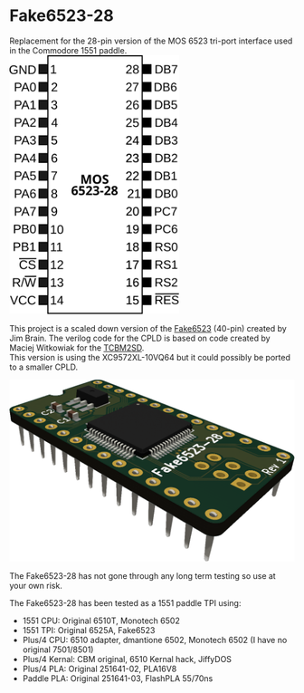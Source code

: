 # Fake6523-28
Replacement for the 28-pin version of the MOS 6523 tri-port interface used in the Commodore 1551 paddle.
<img src="ref/mos6523-28.svg" alt="pinout" width="300"/>

This project is a scaled down version of the [Fake6523](https://github.com/go4retro/Fake6523) (40-pin) created by Jim Brain. 
The verilog code for the CPLD is based on code created by Maciej Witkowiak for the [TCBM2SD](https://github.com/ytmytm/plus4-tcbm2sd).  
This version is using the XC9572XL-10VQ64 but it could possibly be ported to a smaller CPLD.

<img src="rev1/images/mos6523-28_rev1_top_3d.png" alt="render" width="600"/>

The Fake6523-28 has not gone through any long term testing so use at your own risk. 

The Fake6523-28 has been tested as a 1551 paddle TPI using:
* 1551 CPU: Original 6510T, Monotech 6502
* 1551 TPI: Original 6525A, Fake6523
* Plus/4 CPU: 6510 adapter, dmantione 6502, Monotech 6502 (I have no original 7501/8501)
* Plus/4 Kernal: CBM original, 6510 Kernal hack, JiffyDOS
* Plus/4 PLA: Original 251641-02, PLA16V8
* Paddle PLA: Original 251641-03, FlashPLA 55/70ns
